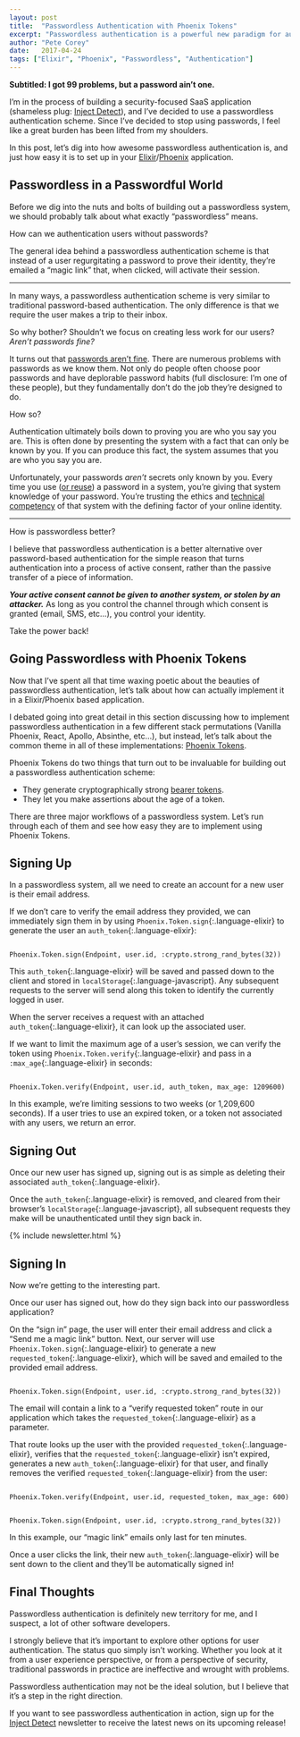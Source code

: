 ```yaml
---
layout: post
title:  "Passwordless Authentication with Phoenix Tokens"
excerpt: "Passwordless authentication is a powerful new paradigm for authentication workflows. Learn how to implement passwordless in an Elixir and Phoenix application."
author: "Pete Corey"
date:   2017-04-24
tags: ["Elixir", "Phoenix", "Passwordless", "Authentication"]
---
```


__Subtitled: I got 99 problems, but a password ain’t one.__

I’m in the process of building a security-focused SaaS application (shameless plug: [Inject Detect](http://www.injectdetect.com/)), and I’ve decided to use a passwordless authentication scheme. Since I’ve decided to stop using passwords, I feel like a great burden has been lifted from my shoulders.

In this post, let’s dig into how awesome passwordless authentication is, and just how easy it is to set up in your [Elixir](http://elixir-lang.org/)/[Phoenix](http://www.phoenixframework.org/) application.

## Passwordless in a Passwordful World

Before we dig into the nuts and bolts of building out a passwordless system, we should probably talk about what exactly “passwordless” means.

How can we authentication users without passwords?

The general idea behind a passwordless authentication scheme is that instead of a user regurgitating a password to prove their identity, they’re emailed a “magic link” that, when clicked, will activate their session.

---- 

In many ways, a passwordless authentication scheme is very similar to traditional password-based authentication. The only difference is that we require the user makes a trip to their inbox.

So why bother? Shouldn’t we focus on creating less work for our users? _Aren’t passwords fine?_

It turns out that [passwords aren’t fine](https://blog.codinghorror.com/your-password-is-too-damn-short/). There are numerous problems with passwords as we know them. Not only do people often choose poor passwords and have deplorable password habits (full disclosure: I’m one of these people), but they fundamentally don’t do the job they’re designed to do.

How so?

Authentication ultimately boils down to proving you are who you say you are. This is often done by presenting the system with a fact that can only be known by you. If you can produce this fact, the system assumes that you are who you say you are.

Unfortunately, your passwords _aren’t_ secrets only known by you. Every time you use ([or reuse](https://nakedsecurity.sophos.com/2013/04/23/users-same-password-most-websites/)) a password in a system, you’re giving that system knowledge of your password. You’re trusting the ethics and [technical competency](https://www.nytimes.com/2016/12/14/technology/yahoo-hack.html) of that system with the defining factor of your online identity.

---- 

How is passwordless better?

I believe that passwordless authentication is a better alternative over password-based authentication for the simple reason that turns authentication into a process of active consent, rather than the passive transfer of a piece of information.

___Your active consent cannot be given to another system, or stolen by an attacker.___ As long as you control the channel through which consent is granted (email, SMS, etc…), you control your identity.

Take the power back!

## Going Passwordless with Phoenix Tokens

Now that I’ve spent all that time waxing poetic about the beauties of passwordless authentication, let’s talk about how can actually implement it in a Elixir/Phoenix based application.

I debated going into great detail in this section discussing how to implement passwordless authentication in a few different stack permutations (Vanilla Phoenix, React, Apollo, Absinthe, etc…), but instead, let’s talk about the common theme in all of these implementations: [Phoenix Tokens](https://hexdocs.pm/phoenix/Phoenix.Token.html).

Phoenix Tokens do two things that turn out to be invaluable for building out a passwordless authentication scheme:

- They generate cryptographically strong [bearer tokens](https://tools.ietf.org/html/rfc6750#section-1.2).
- They let you make assertions about the age of a token.

There are three major workflows of a passwordless system. Let’s run through each of them and see how easy they are to implement using Phoenix Tokens.

## Signing Up

In a passwordless system, all we need to create an account for a new user is their email address.

If we don’t care to verify the email address they provided, we can immediately sign them in by using `Phoenix.Token.sign`{:.language-elixir} to generate the user an `auth_token`{:.language-elixir}:

<pre class='language-elixir'><code class='language-elixir'>
Phoenix.Token.sign(Endpoint, user.id, :crypto.strong_rand_bytes(32))
</code></pre>

This `auth_token`{:.language-elixir} will be saved and passed down to the client and stored in `localStorage`{:.language-javascript}. Any subsequent requests to the server will send along this token to identify the currently logged in user.

When the server receives a request with an attached `auth_token`{:.language-elixir}, it can look up the associated user.

If we want to limit the maximum age of a user’s session, we can verify the token using `Phoenix.Token.verify`{:.language-elixir} and pass in a `:max_age`{:.language-elixir} in seconds:

<pre class='language-elixir'><code class='language-elixir'>
Phoenix.Token.verify(Endpoint, user.id, auth_token, max_age: 1209600)
</code></pre>

In this example, we’re limiting sessions to two weeks (or 1,209,600 seconds). If a user tries to use an expired token, or a token not associated with any users, we return an error.

## Signing Out

Once our new user has signed up, signing out is as simple as deleting their associated `auth_token`{:.language-elixir}.

Once the `auth_token`{:.language-elixir} is removed, and cleared from their browser’s `localStorage`{:.language-javascript}, all subsequent requests they make will be unauthenticated until they sign back in.

{% include newsletter.html %}

## Signing In

Now we’re getting to the interesting part.

Once our user has signed out, how do they sign back into our passwordless application?

On the “sign in” page, the user will enter their email address and click a “Send me a magic link” button. Next, our server will use `Phoenix.Token.sign`{:.language-elixir} to generate a new `requested_token`{:.language-elixir}, which will be saved and emailed to the provided email address.

<pre class='language-elixir'><code class='language-elixir'>
Phoenix.Token.sign(Endpoint, user.id, :crypto.strong_rand_bytes(32))
</code></pre>

The email will contain a link to a “verify requested token” route in our application which takes the `requested_token`{:.language-elixir} as a parameter.

That route looks up the user with the provided `requested_token`{:.language-elixir}, verifies that the `requested_token`{:.language-elixir} isn’t expired, generates a new `auth_token`{:.language-elixir} for that user, and finally removes the verified `requested_token`{:.language-elixir} from the user:

<pre class='language-elixir'><code class='language-elixir'>
Phoenix.Token.verify(Endpoint, user.id, requested_token, max_age: 600)
</code></pre>

<pre class='language-elixir'><code class='language-elixir'>
Phoenix.Token.sign(Endpoint, user.id, :crypto.strong_rand_bytes(32))
</code></pre>

In this example, our “magic link” emails only last for ten minutes.

Once a user clicks the link, their new `auth_token`{:.language-elixir} will be sent down to the client and they’ll be automatically signed in!

## Final Thoughts

Passwordless authentication is definitely new territory for me, and I suspect, a lot of other software developers.

I strongly believe that it’s important to explore other options for user authentication. The status quo simply isn’t working. Whether you look at it from a user experience perspective, or from a perspective of security, traditional passwords in practice are ineffective and wrought with problems.

Passwordless authentication may not be the ideal solution, but I believe that it’s a step in the right direction.

If you want to see passwordless authentication in action, sign up for the [Inject Detect](http://www.injectdetect.com/) newsletter to receive the latest news on its upcoming release!
